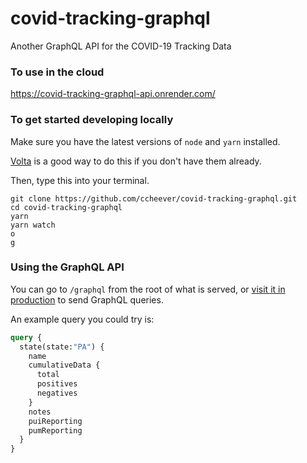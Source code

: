 # covid-tracking-graphql

Another GraphQL API for the COVID-19 Tracking Data

### To use in the cloud

https://covid-tracking-graphql-api.onrender.com/


### To get started developing locally

Make sure you have the latest versions of `node` and `yarn` installed.

[Volta](https://volta.sh/) is a good way to do this if you don't have them already.

Then, type this into your terminal.

```shell
git clone https://github.com/ccheever/covid-tracking-graphql.git
cd covid-tracking-graphql
yarn
yarn watch
o
g
```

### Using the GraphQL API


You can go to `/graphql` from the root of what is served, or [visit it in production](https://covid-tracking-graphql-api.onrender.com/) to send GraphQL queries.

An example query you could try is:

```graphql
query {
  state(state:"PA") {
    name
    cumulativeData {
      total
      positives
      negatives
    }
    notes
    puiReporting
    pumReporting
  }
}
```
